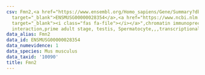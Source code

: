 ```yaml
---
csv: Fmn2,<a href="https://www.ensembl.org/Homo_sapiens/Gene/Summary?db=core;g=ENSMUSG00000028354"
  target="_blank">ENSMUSG00000028354</a>,<a href="https://www.ncbi.nlm.nih.gov/pubmed/25450459"
  target="_blank"><i class="fas fa-file"></i></a>",chromatin immunoprecipitation assay,direct
  interaction,prime adult stage, testis, Spermatocyte,,,transcriptional regulation,
data_alias: Fmn2
data_id: ENSMUSG00000028354
data_numevidence: 1
data_species: Mus musculus
data_taxid: '10090'
title: Fmn2
---
```

